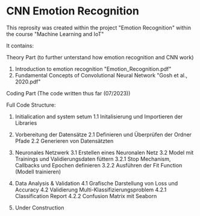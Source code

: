 # CNN Emotion Recognition

This reprosity was created within the project "Emotion Recognition" within the course "Machine Learning and IoT"

It contains:

Theory Part (to further unterstand how emotion recognition and CNN work)
  1. Introduction to emotion recognition
      "Emotion_Recognition.pdf"
  2. Fundamental Concepts of Convolutional Neural Network
       "Gosh et al., 2020.pdf"

 Coding Part (The code written thus far (07/2023))
 
Full Code
 Structure: 
   1. Initialication and system setum
      1.1 Initalisierung und Importieren der Libraries
  
   2. Vorbereitung der Datensätze
      2.1 Definieren und Überprüfen der Ordner Pfade
      2.2 Generieren von Datensätzten 
    
   3. Neuronales Netzwerk
      3.1 Erstellen eines Neuronalen Netz
      3.2 Model mit Trainings und Validierungsdaten füttern
        3.2.1 Stop Mechanism, Callbacks und Epochen definieren
        3.2.2 Ausführen der Fit Function (Modell trainieren)
      
   4. Data Analysis & Validation
      4.1 Grafische Darstellung von Loss und Accuracy
      4.2 Validierung Multi-Klassifizierungsproblem
        4.2.1 Classification Report
        4.2.2 Confusion Matrix mit Seaborn

   5. Under Construction
